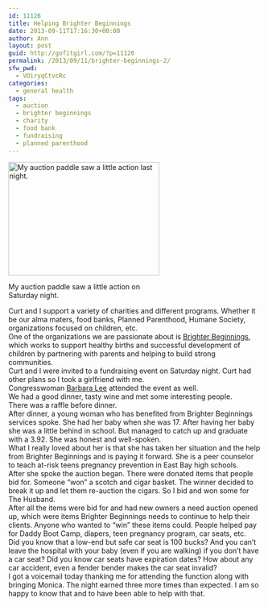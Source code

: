 ```yaml
---
id: 11126
title: Helping Brighter Beginnings
date: 2013-09-11T17:16:30+00:00
author: Ann
layout: post
guid: http://gofitgirl.com/?p=11126
permalink: /2013/09/11/brighter-beginnings-2/
sfw_pwd:
  - VOiryqCtvcRc
categories:
  - general health
tags:
  - auction
  - brighter beginnings
  - charity
  - food bank
  - fundraising
  - planned parenthood
---
```

<div id="attachment_11128" style="width: 310px" class="wp-caption alignleft">
  <a href="http://gofitgirl.com/2013/09/brighter-beginnings-2/bb/" rel="attachment wp-att-11128"><img class="size-medium wp-image-11128" alt="My auction paddle saw a little action last night. " src="http://gofitgirl.com/wp-content/uploads/2013/09/BB-300x225.jpg" width="300" height="225" /></a>
  
  <p class="wp-caption-text">
    My auction paddle saw a little action on Saturday night.
  </p>
</div>

  
Curt and I support a variety of charities and different programs. Whether it be our alma maters, food banks, Planned Parenthood, Humane Society, organizations focused on children, etc.  
One of the organizations we are passionate about is [Brighter Beginnings](http://www.brighter-beginnings.org), which works to support healthy births and successful development of children by partnering with parents and helping to build strong communities.  
Curt and I were invited to a fundraising event on Saturday night. Curt had other plans so I took a girlfriend with me.  
Congresswoman [Barbara Lee](http://beta.congress.gov/member/barbara-lee/1501/) attended the event as well.  
We had a good dinner, tasty wine and met some interesting people.  
There was a raffle before dinner.  
After dinner, a young woman who has benefited from Brighter Beginnings services spoke. She had her baby when she was 17. After having her baby she was a little behind in school. But managed to catch up and graduate with a 3.92. She was honest and well-spoken.  
What I really loved about her is that she has taken her situation and the help from Brighter Beginnings and is paying it forward. She is a peer counselor to teach at-risk teens pregnancy prevention in East Bay high schools.  
After she spoke the auction began. There were donated items that people bid for. Someone &#8220;won&#8221; a scotch and cigar basket. The winner decided to break it up and let them re-auction the cigars. So I bid and won some for The Husband.  
After all the items were bid for and had new owners a need auction opened up, which were items Brighter Beginnings needs to continue to help their clients. Anyone who wanted to &#8220;win&#8221; these items could. People helped pay for Daddy Boot Camp, diapers, teen pregnancy program, car seats, etc.  
Did you know that a low-end but safe car seat is 100 bucks? And you can&#8217;t leave the hospital with your baby (even if you are walking) if you don&#8217;t have a car seat? Did you know car seats have expiration dates? How about any car accident, even a fender bender makes the car seat invalid?  
I got a voicemail today thanking me for attending the function along with bringing Monica. The night earned three more times than expected. I am so happy to know that and to have been able to help with that.